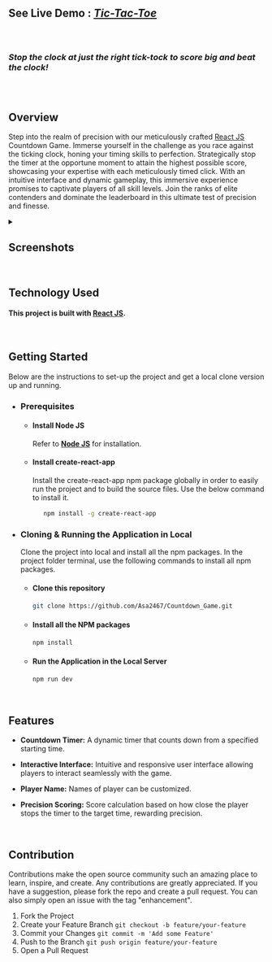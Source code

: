 ## See Live Demo : <strong><em>[Tic-Tac-Toe](https://asa2468.github.io/Countdown_Game/)</em></strong>
<br>

##
### *Stop the clock at just the right tick-tock to score big and beat the clock!*
##
<br>

## Overview
Step into the realm of precision with our meticulously crafted [React JS](https://reactjs.org/) Countdown Game. Immerse yourself in the challenge as you race against the ticking clock, honing your timing skills to perfection. Strategically stop the timer at the opportune moment to attain the highest possible score, showcasing your expertise with each meticulously timed click. With an intuitive interface and dynamic gameplay, this immersive experience promises to captivate players of all skill levels. Join the ranks of elite contenders and dominate the leaderboard in this ultimate test of precision and finesse.
<br>
<details>
  <summary><h2>Screenshots</h2></summary>

  ![Screenshot 1](https://github.com/Asa2468/Countdown_Game/blob/main/public/screenshots/screenshot_1.png)
  ![Screenshot 2](https://github.com/Asa2468/Countdown_Game/blob/main/public/screenshots/screenshot_2.png)
  ![Screenshot 2](https://github.com/Asa2468/Countdown_Game/blob/main/public/screenshots/screenshot_3.png)
  ![Screenshot 2](https://github.com/Asa2468/Countdown_Game/blob/main/public/screenshots/screenshot_4.png)
</details>

<br>

## Technology Used
#### This project  is built with [React JS](https://reactjs.org/).

<br>

## Getting Started
Below are the instructions to set-up the project and get a local clone version up and running.
<ul>
<li>
 
### Prerequisites
<ul>

<li>
  
  #### Install Node JS
Refer to <strong>[Node JS](https://nodejs.org/en/)</strong> for installation.
</li>
<li>
  
#### Install create-react-app
Install the create-react-app npm package globally in order to easily run the project and to build the source files. Use the below command to install it.
```sh
   npm install -g create-react-app
   ```
</li>
</ul>
</li>
<li>
  
### Cloning & Running the Application in Local

Clone the project into local and install all the npm packages. In the project folder terminal, use the following commands to install all npm packages.
<ul>
<li>
  
  #### Clone this repository
   ```sh
   git clone https://github.com/Asa2467/Countdown_Game.git

   ```
</li>
<li>
  
  #### Install all the NPM packages
   ```sh
   npm install
   ```
</li>
<li>
  
  #### Run the Application in the Local Server
   ```js
   npm run dev
   ```
</li>
</ul>
</li>
</ul>

<br>

## Features
- **Countdown Timer:**
  A dynamic timer that counts down from a specified starting time.

- **Interactive Interface:**
  Intuitive and responsive user interface allowing players to interact seamlessly with the game.

- **Player Name:**
  Names of player can be customized.
    
- **Precision Scoring:**
  Score calculation based on how close the player stops the timer to the target time, rewarding precision.

<br>

## Contribution
Contributions make the open source community such an amazing place to learn, inspire, and create. Any contributions are greatly appreciated. If you have a suggestion, please fork the repo and create a pull request. You can also simply open an issue with the tag "enhancement".
1. Fork the Project
2. Create your Feature Branch `git checkout -b feature/your-feature`
3. Commit your Changes `git commit -m 'Add some Feature'`
4. Push to the Branch `git push origin feature/your-feature`
5. Open a Pull Request

<br>

